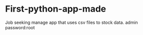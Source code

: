 # First-python-app-made
Job seeking manage app that uses csv files to stock data.
admin password:root
